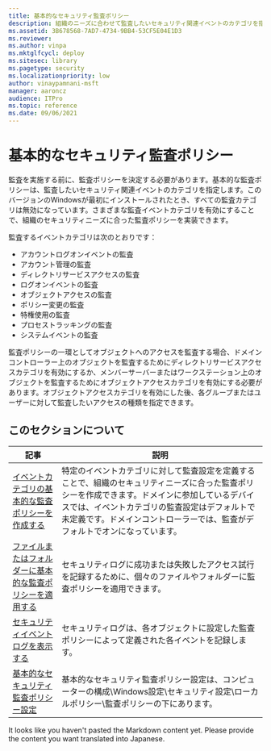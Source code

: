 ```yaml
---
title: 基本的なセキュリティ監査ポリシー
description: 組織のニーズに合わせて監査したいセキュリティ関連イベントのカテゴリを指定する基本的なセキュリティ監査ポリシーについて学びます。
ms.assetid: 3B678568-7AD7-4734-9BB4-53CF5E04E1D3
ms.reviewer:
ms.author: vinpa
ms.mktglfcycl: deploy
ms.sitesec: library
ms.pagetype: security
ms.localizationpriority: low
author: vinaypamnani-msft
manager: aaroncz
audience: ITPro
ms.topic: reference
ms.date: 09/06/2021
---
```


# 基本的なセキュリティ監査ポリシー

監査を実施する前に、監査ポリシーを決定する必要があります。基本的な監査ポリシーは、監査したいセキュリティ関連イベントのカテゴリを指定します。このバージョンのWindowsが最初にインストールされたとき、すべての監査カテゴリは無効になっています。さまざまな監査イベントカテゴリを有効にすることで、組織のセキュリティニーズに合った監査ポリシーを実装できます。

監査するイベントカテゴリは次のとおりです：

- アカウントログオンイベントの監査
- アカウント管理の監査
- ディレクトリサービスアクセスの監査
- ログオンイベントの監査
- オブジェクトアクセスの監査
- ポリシー変更の監査
- 特権使用の監査
- プロセストラッキングの監査
- システムイベントの監査

監査ポリシーの一環としてオブジェクトへのアクセスを監査する場合、ドメインコントローラー上のオブジェクトを監査するためにディレクトリサービスアクセスカテゴリを有効にするか、メンバーサーバーまたはワークステーション上のオブジェクトを監査するためにオブジェクトアクセスカテゴリを有効にする必要があります。オブジェクトアクセスカテゴリを有効にした後、各グループまたはユーザーに対して監査したいアクセスの種類を指定できます。

## このセクションについて

| 記事 | 説明 |
| - | - |
| [イベントカテゴリの基本的な監査ポリシーを作成する](create-a-basic-audit-policy-settings-for-an-event-category.md) | 特定のイベントカテゴリに対して監査設定を定義することで、組織のセキュリティニーズに合った監査ポリシーを作成できます。ドメインに参加しているデバイスでは、イベントカテゴリの監査設定はデフォルトで未定義です。ドメインコントローラーでは、監査がデフォルトでオンになっています。 |
| [ファイルまたはフォルダーに基本的な監査ポリシーを適用する](apply-a-basic-audit-policy-on-a-file-or-folder.md) | セキュリティログに成功または失敗したアクセス試行を記録するために、個々のファイルやフォルダーに監査ポリシーを適用できます。 |
| [セキュリティイベントログを表示する](view-the-security-event-log.md) | セキュリティログは、各オブジェクトに設定した監査ポリシーによって定義された各イベントを記録します。|
| [基本的なセキュリティ監査ポリシー設定](basic-security-audit-policy-settings.md) | 基本的なセキュリティ監査ポリシー設定は、コンピューターの構成\Windows設定\セキュリティ設定\ローカルポリシー\監査ポリシーの下にあります。|

It looks like you haven't pasted the Markdown content yet. Please provide the content you want translated into Japanese.
